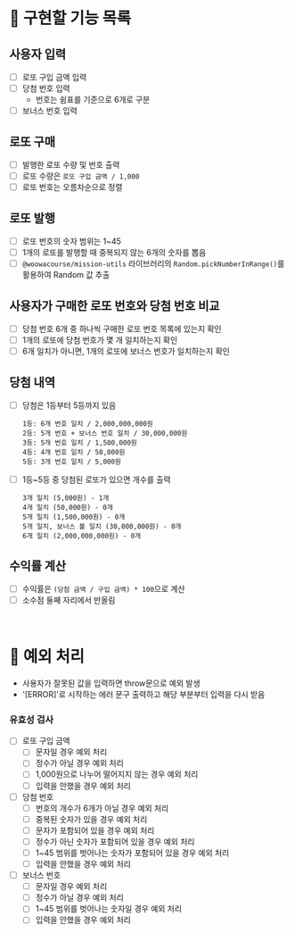 # 🎰 구현할 기능 목록

## 사용자 입력

- [ ] 로또 구입 금액 입력
- [ ] 당첨 번호 입력
  - 번호는 쉼표를 기준으로 6개로 구분
- [ ] 보너스 번호 입력

## 로또 구매

- [ ] 발행한 로또 수량 및 번호 출력
- [ ] 로또 수량은 `로또 구입 금액 / 1,000`
- [ ] 로또 번호는 오름차순으로 정렬

## 로또 발행

- [ ] 로또 번호의 숫자 범위는 1~45
- [ ] 1개의 로또를 발행할 때 중복되지 않는 6개의 숫자를 뽑음
- [ ] `@woowacourse/mission-utils` 라이브러리의 `Random.pickNumberInRange()`를 활용하여 Random 값 추출

## 사용자가 구매한 로또 번호와 당첨 번호 비교

- [ ] 당첨 번호 6개 중 하나씩 구매한 로또 번호 목록에 있는지 확인
- [ ] 1개의 로또에 당첨 번호가 몇 개 일치하는지 확인
- [ ] 6개 일치가 아니면, 1개의 로또에 보너스 번호가 일치하는지 확인

## 당첨 내역

- [ ] 당첨은 1등부터 5등까지 있음

  ```
  1등: 6개 번호 일치 / 2,000,000,000원
  2등: 5개 번호 + 보너스 번호 일치 / 30,000,000원
  3등: 5개 번호 일치 / 1,500,000원
  4등: 4개 번호 일치 / 50,000원
  5등: 3개 번호 일치 / 5,000원
  ```

- [ ] 1등~5등 중 당첨된 로또가 있으면 개수를 출력

  ```
  3개 일치 (5,000원) - 1개
  4개 일치 (50,000원) - 0개
  5개 일치 (1,500,000원) - 0개
  5개 일치, 보너스 볼 일치 (30,000,000원) - 0개
  6개 일치 (2,000,000,000원) - 0개
  ```

## 수익률 계산

- [ ] 수익률은 `(당첨 금액 / 구입 금액) * 100`으로 계산
- [ ] 소수점 둘째 자리에서 반올림

<br>

# 🚨 예외 처리

- 사용자가 잘못된 값을 입력하면 throw문으로 예외 발생
- '[ERROR]'로 시작하는 에러 문구 출력하고 해당 부분부터 입력을 다시 받음

### 유효성 검사

- [ ] 로또 구입 금액
  - [ ] 문자일 경우 예외 처리
  - [ ] 정수가 아닐 경우 예외 처리
  - [ ] 1,000원으로 나누어 떨어지지 않는 경우 예외 처리
  - [ ] 입력을 안했을 경우 예외 처리
- [ ] 당첨 번호
  - [ ] 번호의 개수가 6개가 아닐 경우 예외 처리
  - [ ] 중복된 숫자가 있을 경우 예외 처리
  - [ ] 문자가 포함되어 있을 경우 예외 처리
  - [ ] 정수가 아닌 숫자가 포함되어 있을 경우 예외 처리
  - [ ] 1~45 범위를 벗어나는 숫자가 포함되어 있을 경우 예외 처리
  - [ ] 입력을 안했을 경우 예외 처리
- [ ] 보너스 번호
  - [ ] 문자일 경우 예외 처리
  - [ ] 정수가 아닐 경우 예외 처리
  - [ ] 1~45 범위를 벗어나는 숫자일 경우 예외 처리
  - [ ] 입력을 안했을 경우 예외 처리

